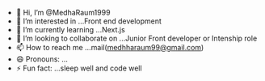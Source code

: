 - 👋 Hi, I’m @MedhaRaum1999
- 👀 I’m interested in ...Front end development
- 🌱 I’m currently learning ...Next.js
- 💞️ I’m looking to collaborate on ...Junior Front developer or Intenship role
- 📫 How to reach me ...mail(medhharaum99@gmail.com)
- 😄 Pronouns: ...
- ⚡ Fun fact: ...sleep well and code well

<!---
MedhaRaum1999/MedhaRaum1999 is a ✨ special ✨ repository because its `README.md` (this file) appears on your GitHub profile.
You can click the Preview link to take a look at your changes.
--->
